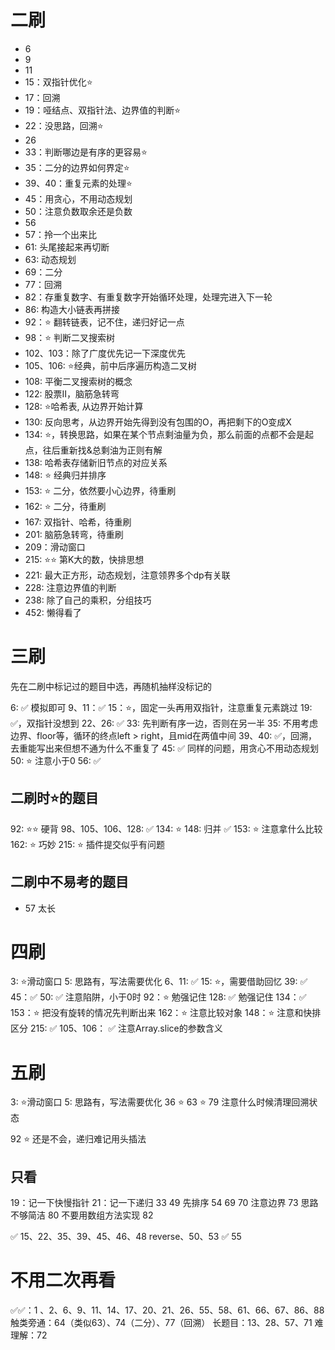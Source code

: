 # 二刷

- 6 
- 9
- 11
- 15：双指针优化⭐️
- 17：回溯
- 19：哑结点、双指针法、边界值的判断⭐️
- 22：没思路，回溯⭐️
- 26 
- 33：判断哪边是有序的更容易⭐️
- 35：二分的边界如何界定⭐️
- 39、40：重复元素的处理⭐️
- 45：用贪心，不用动态规划
- 50：注意负数取余还是负数
- 56
- 57：拎一个出来比
- 61: 头尾接起来再切断
- 63: 动态规划
- 69：二分
- 77：回溯
- 82：存重复数字、有重复数字开始循环处理，处理完进入下一轮
- 86: 构造大小链表再拼接
- 92：⭐️ 翻转链表，记不住，递归好记一点
- 98：⭐️ 判断二叉搜索树
- 102、103：除了广度优先记一下深度优先
- 105、106: ⭐️经典，前中后序遍历构造二叉树
- 108: 平衡二叉搜索树的概念
- 122: 股票II，脑筋急转弯
- 128: ⭐️哈希表, 从边界开始计算
- 130: 反向思考，从边界开始先得到没有包围的O，再把剩下的O变成X
- 134: ⭐️，转换思路，如果在某个节点剩油量为负，那么前面的点都不会是起点，往后重新找&总剩油为正则有解
- 138: 哈希表存储新旧节点的对应关系
- 148: ⭐️ 经典归并排序
- 153: ⭐️ 二分，依然要小心边界，待重刷
- 162: ⭐️ 二分，待重刷
- 167: 双指针、哈希，待重刷
- 201: 脑筋急转弯，待重刷
- 209：滑动窗口
- 215: ⭐️⭐️ 第K大的数，快排思想
- 221: 最大正方形，动态规划，注意领界多个dp有关联
- 228: 注意边界值的判断
- 238: 除了自己的乘积，分组技巧
- 452: 懒得看了

# 三刷

先在二刷中标记过的题目中选，再随机抽样没标记的

6: ✅ 模拟即可
9、11：✅
15：⭐️，固定一头再用双指针，注意重复元素跳过
19: ✅，双指针没想到
22、26: ✅
33: 先判断有序一边，否则在另一半
35: 不用考虑边界、floor等，循环的终点left > right，且mid在两值中间
 39、40: ✅，回溯，去重能写出来但想不通为什么不重复了
45: ✅ 同样的问题，用贪心不用动态规划
50: ⭐️ 注意小于0
56: ✅

## 二刷时⭐️的题目

92: ⭐️⭐️ 硬背
98、105、106、128: ✅
134: ⭐️
148: 归并 ✅
153: ⭐️ 注意拿什么比较
162: ⭐️ 巧妙
215: ⭐️ 插件提交似乎有问题

## 二刷中不易考的题目

- 57 太长

# 四刷

3: ⭐️滑动窗口 
5: 思路有，写法需要优化
6、11: ✅
15: ⭐️，需要借助回忆
39: ✅
45：✅
50: ✅ 注意陷阱，小于0时
92：⭐️ 勉强记住
128: ✅ 勉强记住
134：✅
153：⭐️ 把没有旋转的情况先判断出来
162：⭐️ 注意比较对象
148：⭐️ 注意和快排区分
215: ✅
105、106： ✅ 注意Array.slice的参数含义


# 五刷

3: ⭐️滑动窗口 
5: 思路有，写法需要优化
36 ⭐️
63 ⭐️
79 注意什么时候清理回溯状态

92 ⭐️ 还是不会，递归难记用头插法

## 只看

19：记一下快慢指针
21：记一下递归
33
49 先排序
54 
69 
70 注意边界
73 思路不够简洁
80 不要用数组方法实现
82


✅ 15、22、35、39、45、46、48 reverse、50、53
✅ 55


# 不用二次再看

✅✅：1 、2、6、9、11、14、17、20、21、26、55、58、61、66、67、86、88
触类旁通：64（类似63）、74（二分）、77（回溯）
长题目：13、28、57、71
难理解：72